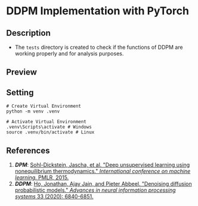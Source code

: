 # DDPM Implementation with PyTorch

## Description
* The <code>tests</code> directory is created to check if the functions of DDPM are working properly and for analysis purposes.

## Preview

## Setting
```
# Create Virtual Environment
python -m venv .venv

# Activate Virtual Environment
.venv\Scripts\activate # Windows
source .venv/bin/activate # Linux
```
## References
1. <i><b>DPM</b></i>: <a href="https://proceedings.mlr.press/v37/sohl-dickstein15.html">Sohl-Dickstein, Jascha, et al. "Deep unsupervised learning using nonequilibrium thermodynamics." <i>International conference on machine learning.</i> PMLR, 2015.</a>
2. <i><b>DDPM</b></i>: <a href="https://proceedings.neurips.cc/paper/2020/hash/4c5bcfec8584af0d967f1ab10179ca4b-Abstract.html">Ho, Jonathan, Ajay Jain, and Pieter Abbeel. "Denoising diffusion probabilistic models." <i>Advances in neural information processing systems</i> 33 (2020): 6840-6851.</a>